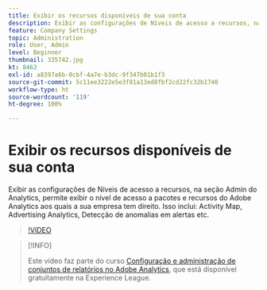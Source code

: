 ```yaml
---
title: Exibir os recursos disponíveis de sua conta
description: Exibir as configurações de Níveis de acesso a recursos, na seção Admin do Analytics, permite exibir o nível de acesso a pacotes e recursos do Adobe Analytics aos quais a sua empresa tem direito. Isso inclui o Activity Map, o Advertising Analytics, a Detecção de anomalias em alertas etc.
feature: Company Settings
topic: Administration
role: User, Admin
level: Beginner
thumbnail: 335742.jpg
kt: 8463
exl-id: a8397a6b-0cbf-4a7e-b3dc-9f347b01b1f3
source-git-commit: 5c11ee3222e5e3f81a13ed8fbf2cd22fc32b1740
workflow-type: ht
source-wordcount: '119'
ht-degree: 100%

---
```


# Exibir os recursos disponíveis de sua conta

Exibir as configurações de Níveis de acesso a recursos, na seção Admin do Analytics, permite exibir o nível de acesso a pacotes e recursos do Adobe Analytics aos quais a sua empresa tem direito. Isso inclui: Activity Map, Advertising Analytics, Detecção de anomalias em alertas etc.

>[!VIDEO](https://video.tv.adobe.com/v/335742/?quality=12&learn=on)

>[!INFO]
>
> Este vídeo faz parte do curso [Configuração e administração de conjuntos de relatórios no Adobe Analytics](https://experienceleague.adobe.com/?recommended=Analytics-A-1-2021.1.administration&amp;lang=pt-BR), que está disponível gratuitamente na Experience League.